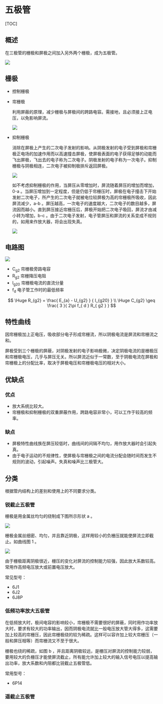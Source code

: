 

# 五极管

[TOC]

## 概述

在三极管的栅极和屏极之间加入另外两个栅极，成为五极管。

 ![](../../Images/tube_五极管.png)

## 栅极

* 控制栅极

* 帘栅极

  利用屏蔽的原理，减少栅极与屏极间的跨路电容。需接地，且必须接上正电压，以免影响屏流。

   ![](../../Images/屏蔽原理.png)

* 抑制栅极

  消除在屏极上产生的二次电子发射的影响。从阴极发射的电子受到屏极和帘栅极正电场的加速作用而以高速撞击屏极，使屏极表面的电子获得足够的动能而飞出屏极，飞出去的电子称为二次电子。阴极发射的电子称为一次电子。抑制栅极与阴极相连，二次电子被抑制极排斥返回屏极。
  
   ![](../../Images/抑制栅极作用.png)
  
  如不考虑抑制栅极的作用，当屏压从零增加时，屏流随着屏压的增加而增加，0-a 。当屏压增加到一定程度，但是仍低于帘栅压时，屏极在电子撞击下开始发射二次电子，所产生的二次电子就被电位较屏极为高的帘栅极所吸收，因此屏流减少，a-b 。屏压越高，一次电子的速度越大，二次电子的数目越多，屏流因而越小。直到屏压接近帘栅压后，屏极开始把二次电子吸回，屏流才由减小转为增加，b-c 。由于二次电子发射，电子管屏压和屏流的关系变成不规则的，如用来作放大器，将会出现失真。
  
   ![](../../Images/二次电子发射影响.png)

## 电路图
 ![](../../Images/af.png)

* C<sub>g2</sub>	帘栅极旁路电容
* R<sub>g2</sub>    帘栅降压电阻
* I<sub>g20</sub>    帘栅极电流的直流分量
* f<sub>d</sub>       电子管工作时的最低频率

$$
\Huge R_{g2} = \frac{ E_{a} - U_{g2} } { I_{g20} } \\
\Huge C_{g2} \geq \frac{ 3 }{ 2\pi f_{ d } R_{ g2 } }
$$

## 特性曲线

因帘栅极加上正电压，吸收部分电子形成帘栅流，所以阴极电流是屏流和帘栅流之和。

屏极受到三个栅极的屏蔽，对阴极发射的电子影响极微，决定阴极电流的是栅极压和帘栅极电压，几乎与屏压无关。所以屏流近似于一常数，至于阴极电流在屏极和帘栅极上的分配比率，取决于屏极电压和帘栅极电压的相对大小。

## 优缺点

### 优点

* 放大系统比较大。
* 帘栅极和抑制栅极的双重屏蔽作用，跨路电容非常小，可以工作于较高的频率。

### 缺点

* 屏极特性曲线族在屏压较低时，曲线间的间隔不均匀，用作放大器时会引起失真。
* 由于电子运动的不规律性，使屏极与帘栅极之间的电流分配会随时间而发生不规则的波动，引起噪声。失真和噪声比三极管大。

## 分类

根据管内结构上的差别和使用上的不同要求分类。

### 锐截止五极管

栅极是用金属丝均匀的绕制成下图所示形状 a 。

 ![](../../Images/栅极结构.png)

栅极金属丝细密、均匀，并且靠近阴极，这样用较小的负栅压就能使屏流立即截止。如曲线图 1 。

 ![](../../Images/五极管特性曲线.png)

由于栅极距离阴极很近，栅压的变化对屏流的控制能力较强，因此放大系数较高。常用作高频电压放大或前置电压放大。

常见型号：

* 6J1
* 6J2
* 6J8P

### 低频功率放大五极管

在低频放大时，极间电容的影响较小，帘栅极不需要很好的屏蔽，同时用作功率放大时，要求有较大的功率输出，因而阴极电流就比一般电压放大管大得多，这需要加上较高的帘栅压，因此帘栅极绕的较为稀疏。这样可以容许加上较大帘栅压（一般和屏压相等）而帘栅流又不至于很大。

栅极也绕的稀疏，如图 b ，并且距离阴极较远，是栅压对屏流的控制能力较弱，要用较大的负栅压才能使屏流截止，所有能允许加上较大的输入信号电压以提高输出功率，放大系数和内阻都比锐截止五极管低。

常用型号：

* 6P14

### 遥截止五极管

